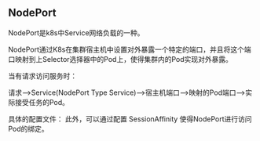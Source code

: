 ## NodePort
NodePort是k8s中Service网络负载的一种。

NodePort通过K8s在集群宿主机中设置对外暴露一个特定的端口，并且将这个端口映射到上Selector选择器中的Pod上，使得集群内的Pod实现对外暴露。

当有请求访问服务时：

请求-->Service(NodePort Type Service)-->宿主机端口-->映射的Pod端口-->实际接受任务的Pod。

具体的配置文件：
此外，可以通过配置 SessionAffinity 使得NodePort进行访问Pod的绑定。
